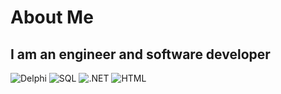 # About Me

## I am an engineer and software developer

![Delphi](https://img.shields.io/badge/-Delphi-ED1F35?style=for-the-badge&amp;logo=Embarcadero&amp;logoColor=White)
![SQL](https://img.shields.io/badge/-Sql-CC2927?style=for-the-badge&amp;logo=microsoft-sql-server&amp;logoColor=White)
![.NET](https://img.shields.io/badge/-C-239120?style=for-the-badge&amp;logo=.net&amp;logoColor=E5D3FF)
![HTML](https://img.shields.io/badge/-Html-E34F26?style=for-the-badge&amp;logo=html5&amp;logoColor=E5D3FF)


<!--
**AstiiCoder/AstiiCoder** is a ✨ _special_ ✨ repository because its `README.md` (this file) appears on your GitHub profile.

Here are some ideas to get you started:

- 🔭 I’m currently working on ...
- 🌱 I’m currently learning ...
- 👯 I’m looking to collaborate on ...
- 🤔 I’m looking for help with ...
- 💬 Ask me about ...
- 📫 How to reach me: ...
- 😄 Pronouns: ...
- ⚡ Fun fact: ...
-->
